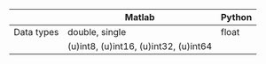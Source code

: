 |           | Matlab         | Python      |
|-----------| ---------------| ----------- |
| Data types| double, single | float       |
|           | (u)int8, (u)int16, (u)int32, (u)int64